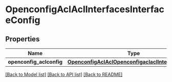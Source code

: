 # OpenconfigAclAclInterfacesInterfaceConfig

## Properties
Name | Type | Description | Notes
------------ | ------------- | ------------- | -------------
**openconfig_aclconfig** | [**OpenconfigAclAclOpenconfigaclaclInterfacesConfig**](OpenconfigAclAclOpenconfigaclaclInterfacesConfig.md) |  | [optional] 

[[Back to Model list]](../README.md#documentation-for-models) [[Back to API list]](../README.md#documentation-for-api-endpoints) [[Back to README]](../README.md)


